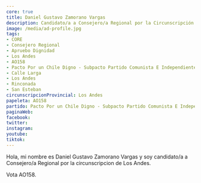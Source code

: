 ```yaml
---
core: true
title: Daniel Gustavo Zamorano Vargas
description: Candidato/a a Consejero/a Regional por la Circunscripción de Los Andes
image: /media/ad-profile.jpg
tags:
- CORE
- Consejero Regional
- Apruebo Dignidad
- Los Andes
- AO158
- Pacto Por un Chile Digno - Subpacto Partido Comunista E Independientes - Partido Comunista De Chile
- Calle Larga
- Los Andes
- Rinconada
- San Esteban
circunscripcionProvincial: Los Andes
papeleta: AO158
partido: Pacto Por un Chile Digno - Subpacto Partido Comunista E Independientes - Partido Comunista De Chile
paginaWeb:
facebook:
twitter:
instagram:
youtube:
tiktok:
---
```

Hola, mi nombre es Daniel Gustavo Zamorano Vargas y soy candidato/a a Consejero/a Regional por la circunscripcion de Los Andes.

Vota AO158.